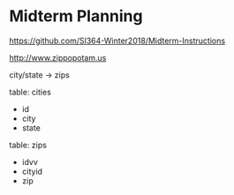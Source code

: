 # Midterm Planning

https://github.com/SI364-Winter2018/Midterm-Instructions

http://www.zippopotam.us

city/state -> zips

table: cities
- id
- city
- state

table: zips
- idvv
- cityid
- zip
